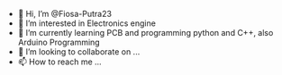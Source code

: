 - 👋 Hi, I’m @Fiosa-Putra23
- 👀 I’m interested in Electronics engine
- 🌱 I’m currently learning PCB and programming python and C++, also Arduino Programming
- 💞️ I’m looking to collaborate on ...
- 📫 How to reach me ...

<!---
Fiosa-Putra23/Fiosa-Putra23 is a ✨ special ✨ repository because its `README.md` (this file) appears on your GitHub profile.
You can click the Preview link to take a look at your changes.
--->
